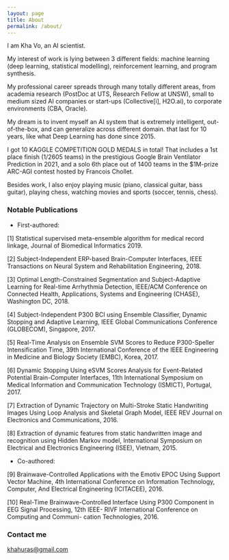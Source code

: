 ```yaml
---
layout: page
title: About
permalink: /about/
---
```


I am Kha Vo, an AI scientist.

My interest of work is lying between 3 different fields: machine learning (deep learning, statistical modelling), reinforcement learning, and program synthesis.

My professional career spreads through many totally different areas, from academia research (PostDoc at UTS, Research Fellow at UNSW), small to medium sized AI companies or start-ups (Collective[i], H2O.ai), to corporate environments (CBA, Oracle).

My dream is to invent myself an AI system that is extremely intelligent, out-of-the-box, and can generalize across different domain. that last for 10 years, like what Deep Learning has done since 2015.

I got 10 KAGGLE COMPETITION GOLD MEDALS in total! That includes a 1st place finish (1/2605 teams) in the prestigious Google Brain Ventilator Prediction in 2021, and a solo 6th place out of 1400 teams in the $1M-prize ARC-AGI contest hosted by Francois Chollet.

Besides work, I also enjoy playing music (piano, classical guitar, bass guitar), playing chess, watching movies and sports (soccer, tennis, chess).


### Notable Publications
* First-authored:

[1] Statistical supervised meta-ensemble algorithm for medical record linkage, Journal of Biomedical Informatics 2019.

[2] Subject-Independent ERP-based Brain-Computer Interfaces, IEEE Transactions on Neural System and Rehabilitation Engineering, 2018.

[3] Optimal Length-Constrained Segmentation and Subject-Adaptive Learning for Real-time Arrhythmia Detection, IEEE/ACM Conference on Connected Health, Applications, Systems and Engineering (CHASE), Washington DC, 2018.

[4] Subject-Independent P300 BCI using Ensemble Classifier, Dynamic Stopping and Adaptive Learning, IEEE Global Communications Conference (GLOBECOM), Singapore, 2017.

[5] Real-Time Analysis on Ensemble SVM Scores to Reduce P300-Speller Intensification Time, 39th International Conference of the IEEE Engineering in Medicine and Biology Society (EMBC), Korea, 2017.

[6] Dynamic Stopping Using eSVM Scores Analysis for Event-Related Potential Brain-Computer Interfaces, 11th International Symposium on Medical Information and Communication Technology (ISMICT), Portugal, 2017.

[7] Extraction of Dynamic Trajectory on Multi-Stroke Static Handwriting Images Using Loop Analysis and Skeletal Graph Model, IEEE REV Journal on Electronics and Communications, 2016.

[8] Extraction of dynamic features from static handwritten image and recognition using Hidden Markov model, International Symposium on Electrical and Electronics Engineering (ISEE), Vietnam, 2015.

* Co-authored:

[9] Brainwave-Controlled Applications with the Emotiv EPOC Using Support Vector Machine, 4th International Conference on Information Technology, Computer, And Electrical Engineering (ICITACEE), 2016.

[10] Real-Time Brainwave-Controlled Interface Using P300 Component in EEG Signal Processing, 12th IEEE- RIVF International Conference on Computing and Communi- cation Technologies, 2016.


### Contact me

[khahuras@gmail.com](mailto:khahuras@gmail.com)
